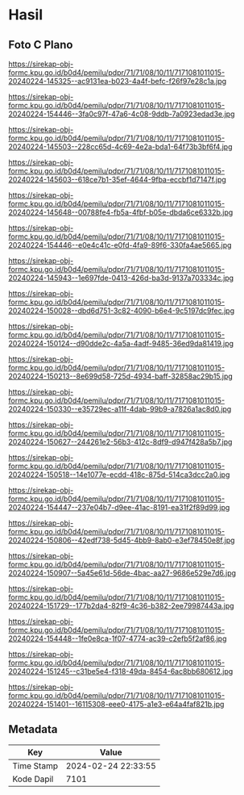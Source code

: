 # Hasil

## Foto C Plano

https://sirekap-obj-formc.kpu.go.id/b0d4/pemilu/pdpr/71/71/08/10/11/7171081011015-20240224-145325--ac9131ea-b023-4a4f-befc-f26f97e28c1a.jpg

https://sirekap-obj-formc.kpu.go.id/b0d4/pemilu/pdpr/71/71/08/10/11/7171081011015-20240224-154446--3fa0c97f-47a6-4c08-9ddb-7a0923edad3e.jpg

https://sirekap-obj-formc.kpu.go.id/b0d4/pemilu/pdpr/71/71/08/10/11/7171081011015-20240224-145503--228cc65d-4c69-4e2a-bda1-64f73b3bf6f4.jpg

https://sirekap-obj-formc.kpu.go.id/b0d4/pemilu/pdpr/71/71/08/10/11/7171081011015-20240224-145603--618ce7b1-35ef-4644-9fba-eccbf1d7147f.jpg

https://sirekap-obj-formc.kpu.go.id/b0d4/pemilu/pdpr/71/71/08/10/11/7171081011015-20240224-145648--00788fe4-fb5a-4fbf-b05e-dbda6ce6332b.jpg

https://sirekap-obj-formc.kpu.go.id/b0d4/pemilu/pdpr/71/71/08/10/11/7171081011015-20240224-154446--e0e4c41c-e0fd-4fa9-89f6-330fa4ae5665.jpg

https://sirekap-obj-formc.kpu.go.id/b0d4/pemilu/pdpr/71/71/08/10/11/7171081011015-20240224-145943--1e697fde-0413-426d-ba3d-9137a703334c.jpg

https://sirekap-obj-formc.kpu.go.id/b0d4/pemilu/pdpr/71/71/08/10/11/7171081011015-20240224-150028--dbd6d751-3c82-4090-b6e4-9c5197dc9fec.jpg

https://sirekap-obj-formc.kpu.go.id/b0d4/pemilu/pdpr/71/71/08/10/11/7171081011015-20240224-150124--d90dde2c-4a5a-4adf-9485-36ed9da81419.jpg

https://sirekap-obj-formc.kpu.go.id/b0d4/pemilu/pdpr/71/71/08/10/11/7171081011015-20240224-150213--8e699d58-725d-4934-baff-32858ac29b15.jpg

https://sirekap-obj-formc.kpu.go.id/b0d4/pemilu/pdpr/71/71/08/10/11/7171081011015-20240224-150330--e35729ec-a11f-4dab-99b9-a7826a1ac8d0.jpg

https://sirekap-obj-formc.kpu.go.id/b0d4/pemilu/pdpr/71/71/08/10/11/7171081011015-20240224-150627--244261e2-56b3-412c-8df9-d947f428a5b7.jpg

https://sirekap-obj-formc.kpu.go.id/b0d4/pemilu/pdpr/71/71/08/10/11/7171081011015-20240224-150518--14e1077e-ecdd-418c-875d-514ca3dcc2a0.jpg

https://sirekap-obj-formc.kpu.go.id/b0d4/pemilu/pdpr/71/71/08/10/11/7171081011015-20240224-154447--237e04b7-d9ee-41ac-8191-ea31f2f89d99.jpg

https://sirekap-obj-formc.kpu.go.id/b0d4/pemilu/pdpr/71/71/08/10/11/7171081011015-20240224-150806--42edf738-5d45-4bb9-8ab0-e3ef78450e8f.jpg

https://sirekap-obj-formc.kpu.go.id/b0d4/pemilu/pdpr/71/71/08/10/11/7171081011015-20240224-150907--5a45e61d-56de-4bac-aa27-9686e529e7d6.jpg

https://sirekap-obj-formc.kpu.go.id/b0d4/pemilu/pdpr/71/71/08/10/11/7171081011015-20240224-151729--177b2da4-82f9-4c36-b382-2ee79987443a.jpg

https://sirekap-obj-formc.kpu.go.id/b0d4/pemilu/pdpr/71/71/08/10/11/7171081011015-20240224-154448--1fe0e8ca-1f07-4774-ac39-c2efb5f2af86.jpg

https://sirekap-obj-formc.kpu.go.id/b0d4/pemilu/pdpr/71/71/08/10/11/7171081011015-20240224-151245--c31be5e4-f318-49da-8454-6ac8bb680612.jpg

https://sirekap-obj-formc.kpu.go.id/b0d4/pemilu/pdpr/71/71/08/10/11/7171081011015-20240224-151401--16115308-eee0-4175-a1e3-e64a4faf821b.jpg


## Metadata

| Key        | Value               |
| ---------- | ------------------- |
| Time Stamp | 2024-02-24 22:33:55 |
| Kode Dapil | 7101                |



